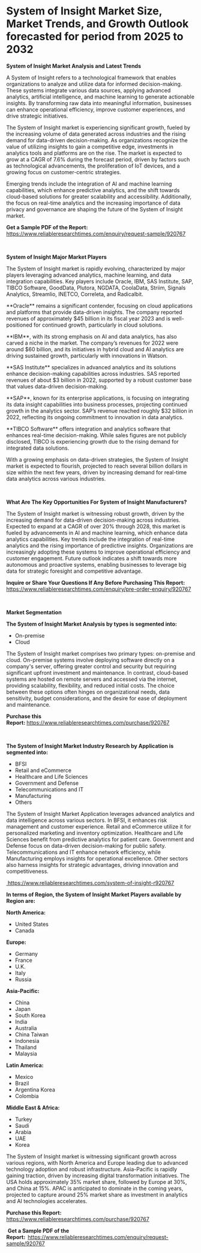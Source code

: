 <p><h1>System of Insight Market Size, Market Trends, and Growth Outlook forecasted for period from 2025 to 2032</h1></p><p><strong>System of Insight Market Analysis and Latest Trends</strong></p>
<p><p>A System of Insight refers to a technological framework that enables organizations to analyze and utilize data for informed decision-making. These systems integrate various data sources, applying advanced analytics, artificial intelligence, and machine learning to generate actionable insights. By transforming raw data into meaningful information, businesses can enhance operational efficiency, improve customer experiences, and drive strategic initiatives.</p><p>The System of Insight market is experiencing significant growth, fueled by the increasing volume of data generated across industries and the rising demand for data-driven decision-making. As organizations recognize the value of utilizing insights to gain a competitive edge, investments in analytics tools and platforms are on the rise. The market is expected to grow at a CAGR of 7.6% during the forecast period, driven by factors such as technological advancements, the proliferation of IoT devices, and a growing focus on customer-centric strategies. </p><p>Emerging trends include the integration of AI and machine learning capabilities, which enhance predictive analytics, and the shift towards cloud-based solutions for greater scalability and accessibility. Additionally, the focus on real-time analytics and the increasing importance of data privacy and governance are shaping the future of the System of Insight market.</p></p>
<p><strong>Get a Sample PDF of the Report:&nbsp;</strong> <a href="https://www.reliableresearchtimes.com/enquiry/request-sample/920767?utm_campaign=3298&utm_medium=2&utm_source=Github&utm_content=ia&utm_term=18042025&utm_id=system-of-insight">https://www.reliableresearchtimes.com/enquiry/request-sample/920767</a></p>
<p>&nbsp;</p>
<p><strong>System of Insight Major Market Players</strong></p>
<p><p>The System of Insight market is rapidly evolving, characterized by major players leveraging advanced analytics, machine learning, and data integration capabilities. Key players include Oracle, IBM, SAS Institute, SAP, TIBCO Software, GoodData, Plutora, NGDATA, CoolaData, Striim, Signals Analytics, Streamlio, INETCO, Correleta, and Radicalbit.</p><p>**Oracle** remains a significant contender, focusing on cloud applications and platforms that provide data-driven insights. The company reported revenues of approximately $45 billion in its fiscal year 2023 and is well-positioned for continued growth, particularly in cloud solutions.</p><p>**IBM**, with its strong emphasis on AI and data analytics, has also carved a niche in the market. The company’s revenues for 2022 were around $60 billion, and its initiatives in hybrid cloud and AI analytics are driving sustained growth, particularly with innovations in Watson.</p><p>**SAS Institute** specializes in advanced analytics and its solutions enhance decision-making capabilities across industries. SAS reported revenues of about $3 billion in 2022, supported by a robust customer base that values data-driven decision-making.</p><p>**SAP**, known for its enterprise applications, is focusing on integrating its data insight capabilities into business processes, projecting continued growth in the analytics sector. SAP’s revenue reached roughly $32 billion in 2022, reflecting its ongoing commitment to innovation in data analytics.</p><p>**TIBCO Software** offers integration and analytics software that enhances real-time decision-making. While sales figures are not publicly disclosed, TIBCO is experiencing growth due to the rising demand for integrated data solutions.</p><p>With a growing emphasis on data-driven strategies, the System of Insight market is expected to flourish, projected to reach several billion dollars in size within the next few years, driven by increasing demand for real-time data analytics across various industries.</p></p>
<p>&nbsp;</p>
<p><strong>What Are The Key Opportunities For System of Insight Manufacturers?</strong></p>
<p><p>The System of Insight market is witnessing robust growth, driven by the increasing demand for data-driven decision-making across industries. Expected to expand at a CAGR of over 20% through 2028, this market is fueled by advancements in AI and machine learning, which enhance data analytics capabilities. Key trends include the integration of real-time analytics and the rising importance of predictive insights. Organizations are increasingly adopting these systems to improve operational efficiency and customer engagement. Future outlook indicates a shift towards more autonomous and proactive systems, enabling businesses to leverage big data for strategic foresight and competitive advantage.</p></p>
<p><strong>Inquire or Share Your Questions If Any Before Purchasing This Report:</strong> <a href="https://www.reliableresearchtimes.com/enquiry/pre-order-enquiry/920767?utm_campaign=3298&utm_medium=2&utm_source=Github&utm_content=ia&utm_term=18042025&utm_id=system-of-insight">https://www.reliableresearchtimes.com/enquiry/pre-order-enquiry/920767</a></p>
<p>&nbsp;</p>
<p><strong>Market Segmentation</strong></p>
<p><strong>The System of Insight Market Analysis by types is segmented into:</strong></p>
<p><ul><li>On-premise</li><li>Cloud</li></ul></p>
<p><p>The System of Insight market comprises two primary types: on-premise and cloud. On-premise systems involve deploying software directly on a company's server, offering greater control and security but requiring significant upfront investment and maintenance. In contrast, cloud-based systems are hosted on remote servers and accessed via the internet, providing scalability, flexibility, and reduced initial costs. The choice between these options often hinges on organizational needs, data sensitivity, budget considerations, and the desire for ease of deployment and maintenance.</p></p>
<p><strong>Purchase this Report:&nbsp;</strong><a href="https://www.reliableresearchtimes.com/purchase/920767?utm_campaign=3298&utm_medium=2&utm_source=Github&utm_content=ia&utm_term=18042025&utm_id=system-of-insight">https://www.reliableresearchtimes.com/purchase/920767</a></p>
<p>&nbsp;</p>
<p><strong>The System of Insight Market Industry Research by Application is segmented into:</strong></p>
<p><ul><li>BFSI</li><li>Retail and eCommerce</li><li>Healthcare and Life Sciences</li><li>Government and Defense</li><li>Telecommunications and IT</li><li>Manufacturing</li><li>Others</li></ul></p>
<p><p>The System of Insight Market Application leverages advanced analytics and data intelligence across various sectors. In BFSI, it enhances risk management and customer experience. Retail and eCommerce utilize it for personalized marketing and inventory optimization. Healthcare and Life Sciences benefit from predictive analytics for patient care. Government and Defense focus on data-driven decision-making for public safety. Telecommunications and IT enhance network efficiency, while Manufacturing employs insights for operational excellence. Other sectors also harness insights for strategic advantages, driving innovation and competitiveness.</p></p>
<p><a href="https://www.reliableresearchtimes.com/system-of-insight-r920767?utm_campaign=3298&utm_medium=2&utm_source=Github&utm_content=ia&utm_term=18042025&utm_id=system-of-insight">&nbsp;https://www.reliableresearchtimes.com/system-of-insight-r920767</a></p>
<p><strong>In terms of Region, the System of Insight Market Players available by Region are:</strong></p>
<p>
    <p> <strong> North America: </strong>
        <ul>
            <li>United States</li>
            <li>Canada</li>
        </ul>
        </p> 
    <p> <strong> Europe: </strong>
        <ul>
            <li>Germany</li>
            <li>France</li>
            <li>U.K.</li>
            <li>Italy</li>
            <li>Russia</li>
        </ul>
        </p> 
    <p> <strong> Asia-Pacific: </strong>
        <ul>
            <li>China</li>
            <li>Japan</li>
            <li>South Korea</li>
            <li>India</li>
            <li>Australia</li>
            <li>China Taiwan</li>
            <li>Indonesia</li>
            <li>Thailand</li>
            <li>Malaysia</li>
        </ul>
        </p> 
    <p> <strong> Latin America: </strong>
        <ul>
            <li>Mexico</li>
            <li>Brazil</li>
            <li>Argentina Korea</li>
            <li>Colombia</li>
        </ul>
        </p> 
    <p> <strong> Middle East & Africa: </strong>
        <ul>
            <li>Turkey</li>
            <li>Saudi</li>
            <li>Arabia</li>
            <li>UAE</li>
            <li>Korea</li>
        </ul>
    </p>
    </p>
<p><p>The System of Insight market is witnessing significant growth across various regions, with North America and Europe leading due to advanced technology adoption and robust infrastructure. Asia-Pacific is rapidly gaining traction, driven by increasing digital transformation initiatives. The USA holds approximately 35% market share, followed by Europe at 30%, and China at 15%. APAC is anticipated to dominate in the coming years, projected to capture around 25% market share as investment in analytics and AI technologies accelerates.</p></p>
<p><strong>Purchase this Report: </strong><a href="https://www.reliableresearchtimes.com/purchase/920767?utm_campaign=3298&utm_medium=2&utm_source=Github&utm_content=ia&utm_term=18042025&utm_id=system-of-insight">https://www.reliableresearchtimes.com/purchase/920767</a></p>
<p>&nbsp;<strong>Get a Sample PDF of the Report:&nbsp;&nbsp;</strong><a href="https://www.reliableresearchtimes.com/enquiry/request-sample/920767?utm_campaign=3298&utm_medium=2&utm_source=Github&utm_content=ia&utm_term=18042025&utm_id=system-of-insight">https://www.reliableresearchtimes.com/enquiry/request-sample/920767</a></p>
<p><strong></strong></p>
<p><p></p><p></p><p></p></p>